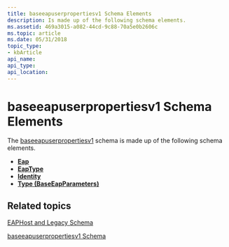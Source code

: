 ```yaml
---
title: baseeapuserpropertiesv1 Schema Elements
description: Is made up of the following schema elements.
ms.assetid: 469a3015-a082-44cd-9c88-70a5e0b2606c
ms.topic: article
ms.date: 05/31/2018
topic_type: 
- kbArticle
api_name: 
api_type: 
api_location: 
---
```


# baseeapuserpropertiesv1 Schema Elements

The [baseeapuserpropertiesv1](baseeapuserpropertiesv1schema-schema.md) schema is made up of the following schema elements.

-   [**Eap**](baseeapuserpropertiesv1schema-eap-element.md)
-   [**EapType**](baseeapuserpropertiesv1schema-eaptype-element.md)
-   [**Identity**](baseeapuserpropertiesv1schema-identity-element.md)
-   [**Type (BaseEapParameters)**](baseeapuserpropertiesv1schema-type-baseeapparameters-element.md)

## Related topics

<dl> <dt>

[EAPHost and Legacy Schema](eaphost-schemas.md)
</dt> <dt>

[baseeapuserpropertiesv1 Schema](baseeapuserpropertiesv1schema-schema.md)
</dt> </dl>

 

 




